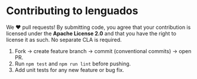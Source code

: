 # Contributing to lenguados

We :heart: pull requests! By submitting code, you agree that your contribution is
licensed under the **Apache License 2.0** and that you have the right to license
it as such. No separate CLA is required.

1.  Fork → create feature branch → commit (conventional commits) → open PR.
2.  Run `npm test` and `npm run lint` before pushing.
3.  Add unit tests for any new feature or bug fix.
